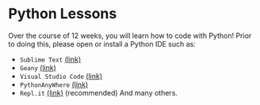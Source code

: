 # Python Lessons
Over the course of 12 weeks, you will learn how to code with Python! Prior to doing this, please open or install a Python IDE such as:
- `Sublime Text` [(link)](https://www.sublimetext.com)
- `Geany` [(link)](geany.org)
- `Visual Studio Code`  [(link)](https://code.visualstudio.com/)
- `PythonAnyWhere` [(link)](pythonanywhere.com) 
- `Repl.it` [(link)](repl.it/) (recommended)
And many others.